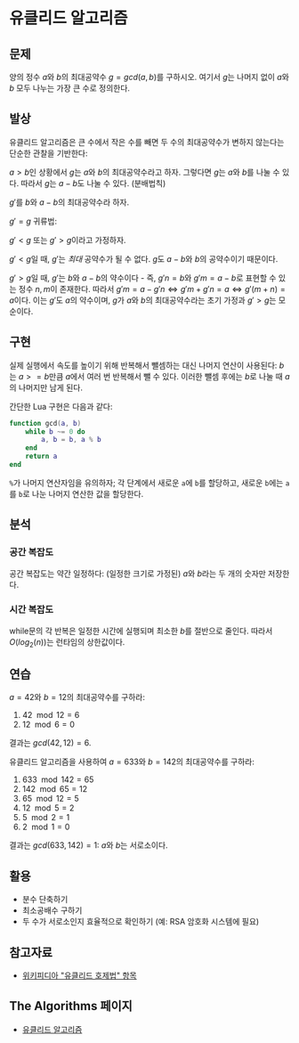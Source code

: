 # 유클리드 알고리즘

## 문제

양의 정수 $a$와 $b$의 최대공약수 $g = gcd(a, b)$를 구하시오. 여기서 $g$는 나머지 없이 $a$와 $b$ 모두 나누는 가장 큰 수로 정의한다.

## 발상

유클리드 알고리즘은 큰 수에서 작은 수를 빼면 두 수의 최대공약수가 변하지 않는다는 단순한 관찰을 기반한다:

$a > b$인 상황에서 $g$는 $a$와 $b$의 최대공약수라고 하자.
그렇다면 $g$는 $a$와 $b$를 나눌 수 있다. 따라서 $g$는 $a - b$도 나눌 수 있다. (분배법칙)

$g'$를 $b$와 $a - b$의 최대공약수라 하자.

$g' = g$ 귀류법:

$g' < g$ 또는 $g' > g$이라고 가정하자.

$g' < g$일 때, $g'$는 _최대_ 공약수가 될 수 없다.
$g$도 $a - b$와 $b$의 공약수이기 때문이다.

$g' > g$일 때, $g'$는 $b$와 $a - b$의 약수이다 -
즉, $g'n = b$와 $g'm = a - b$로 표현할 수 있는 정수 $n, m$이 존재한다.
따라서 $g'm = a - g'n \iff g'm + g'n = a \iff g'(m + n) = a$이다.
이는 $g'$도 $a$의 약수이며, $g$가 $a$와 $b$의 최대공약수라는 초기 가정과 $g' > g$는 모순이다.

## 구현

실제 실행에서 속도를 높이기 위해 반복해서 뺄셈하는 대신 나머지 연산이 사용된다:
$b$는 $a >= b$만큼 $a$에서 여러 번 반복해서 뺄 수 있다.
이러한 뺄셈 후에는 $b$로 나눌 때 $a$의 나머지만 남게 된다.

간단한 Lua 구현은 다음과 같다:

```lua
function gcd(a, b)
	while b ~= 0 do
		a, b = b, a % b
	end
	return a
end
```

`%`가 나머지 연산자임을 유의하자;
각 단계에서 새로운 `a`에 `b`를 할당하고,
새로운 `b`에는 `a`를 `b`로 나눈 나머지 연산한 값을 할당한다.

## 분석

### 공간 복잡도

공간 복잡도는 약간 일정하다:
(일정한 크기로 가정된) $a$와 $b$라는 두 개의 숫자만 저장한다.

### 시간 복잡도

while문의 각 반복은 일정한 시간에 실행되며 최소한 $b$를 절반으로 줄인다. 따라서 $O(log_2(n))$는 런타임의 상한값이다.

## 연습

$a = 42$와 $b = 12$의 최대공약수를 구하라:

1. $42 \mod 12 = 6$
2. $12 \mod 6 = 0$

결과는 $gcd(42, 12) = 6$.

유클리드 알고리즘을 사용하여 $a = 633$와 $b = 142$의 최대공약수를 구하라:

1. $633 \mod 142 = 65$
2. $142 \mod 65 = 12$
3. $65 \mod 12 = 5$
4. $12 \mod 5 = 2$
5. $5 \mod 2 = 1$
6. $2 \mod 1 = 0$

결과는 $gcd(633, 142) = 1$: $a$와 $b$는 서로소이다.

## 활용

- 분수 단축하기
- 최소공배수 구하기
- 두 수가 서로소인지 효율적으로 확인하기 (예: RSA 암호화 시스템에 필요)

## 참고자료

- [위키피디아 "유클리드 호제법" 항목](https://ko.wikipedia.org/wiki/%EC%9C%A0%ED%81%B4%EB%A6%AC%EB%93%9C_%ED%98%B8%EC%A0%9C%EB%B2%95)

## The Algorithms 페이지

- [유클리드 알고리즘](https://the-algorithms.com/ko/algorithm/euclidean-gcd)
